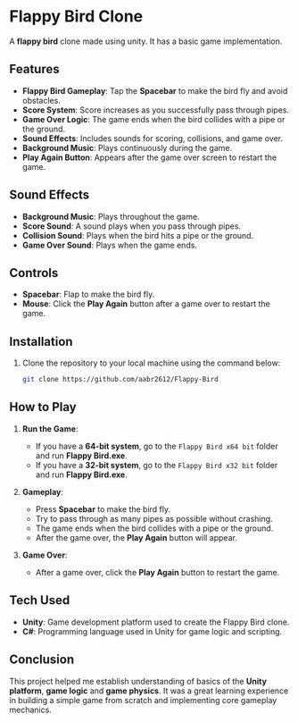 # Flappy Bird Clone

A **flappy bird** clone made using unity. It has a basic game implementation.

## Features
- **Flappy Bird Gameplay**: Tap the **Spacebar** to make the bird fly and avoid obstacles.
- **Score System**: Score increases as you successfully pass through pipes.
- **Game Over Logic**: The game ends when the bird collides with a pipe or the ground.
- **Sound Effects**: Includes sounds for scoring, collisions, and game over.
- **Background Music**: Plays continuously during the game.
- **Play Again Button**: Appears after the game over screen to restart the game.

## Sound Effects
- **Background Music**: Plays throughout the game.
- **Score Sound**: A sound plays when you pass through pipes.
- **Collision Sound**: Plays when the bird hits a pipe or the ground.
- **Game Over Sound**: Plays when the game ends.

## Controls
- **Spacebar**: Flap to make the bird fly.
- **Mouse**: Click the **Play Again** button after a game over to restart the game.

## Installation
1. Clone the repository to your local machine using the command below:
   ```bash
   git clone https://github.com/aabr2612/Flappy-Bird
   ```
   
## How to Play

1. **Run the Game**:
   - If you have a **64-bit system**, go to the `Flappy Bird x64 bit` folder and run **Flappy Bird.exe**.
   - If you have a **32-bit system**, go to the `Flappy Bird x32 bit` folder and run **Flappy Bird.exe**.

2. **Gameplay**:
   - Press **Spacebar** to make the bird fly.
   - Try to pass through as many pipes as possible without crashing.
   - The game ends when the bird collides with a pipe or the ground.
   - After the game over, the **Play Again** button will appear.

4. **Game Over**:
   - After a game over, click the **Play Again** button to restart the game.

## Tech Used
- **Unity**: Game development platform used to create the Flappy Bird clone.
- **C#**: Programming language used in Unity for game logic and scripting.

## Conclusion
This project helped me establish understanding of basics of the **Unity platform**, **game logic** and **game physics**. It was a great learning experience in building a simple game from scratch and implementing core gameplay mechanics.

